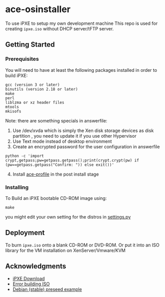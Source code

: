 # ace-osinstaller
To use iPXE to setup my own development machine
This repo is used for creating `ipxe.iso` without DHCP server/tFTP server.

## Getting Started

### Prerequisites
You will need to have at least the following packages installed in order to build iPXE: 
```
gcc (version 3 or later)
binutils (version 2.18 or later)
make
perl
liblzma or xz header files
mtools
mkisofs 
```

Note: there are something specials in answerfile:
1. Use /dev/xvda which is simply the Xen disk storage devices as disk partition , you need to update it if you use other Hypervisor
2. Use Text mode instead of desktop environment
3. Create an encrypted password for the user configuration in answerfile
```
python -c 'import crypt,getpass;pw=getpass.getpass();print(crypt.crypt(pw) if (pw==getpass.getpass("Confirm: ")) else exit())'
```
4. Install [ace-profile](https://github.com/acefei/ace-profile) in the post install stage

### Installing

To Build an iPXE bootable CD-ROM image using:
```
make
```
you might edit your own setting for the distros in [settings.py](https://github.com/acefei/ace-osinstaller/blob/master/settings.py)

## Deployment
To burn `ipxe.iso` onto a blank CD-ROM or DVD-ROM. 
Or put it into an ISO library for the VM installation on XenServer/Vmware/KVM 

## Acknowledgments

* [iPXE Download](http://ipxe.org/download)
* [Error building ISO](https://forum.ipxe.org/showthread.php?tid=8080)
* [Debian (stable) preseed example](https://www.debian.org/releases/stable/example-preseed.txt)
